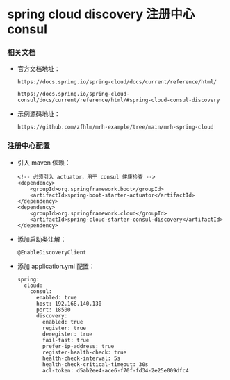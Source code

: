 
# spring cloud discovery 注册中心 consul

### 相关文档

  * 官方文档地址：

        https://docs.spring.io/spring-cloud/docs/current/reference/html/

        https://docs.spring.io/spring-cloud-consul/docs/current/reference/html/#spring-cloud-consul-discovery

  * 示例源码地址：

        https://github.com/zfhlm/mrh-example/tree/main/mrh-spring-cloud

### 注册中心配置

  * 引入 maven 依赖：

        <!-- 必须引入 actuator，用于 consul 健康检查 -->
        <dependency>
            <groupId>org.springframework.boot</groupId>
            <artifactId>spring-boot-starter-actuator</artifactId>
        </dependency>
        <dependency>
            <groupId>org.springframework.cloud</groupId>
            <artifactId>spring-cloud-starter-consul-discovery</artifactId>
        </dependency>

  * 添加启动类注解：

        @EnableDiscoveryClient

  * 添加 application.yml 配置：

        spring:
          cloud:
            consul:
              enabled: true
              host: 192.168.140.130
              port: 18500
              discovery:
                enabled: true
                register: true
                deregister: true
                fail-fast: true
                prefer-ip-address: true
                register-health-check: true
                health-check-interval: 5s
                health-check-critical-timeout: 30s
                acl-token: d5ab2ee4-ace6-f70f-fd34-2e25e009dfc4
